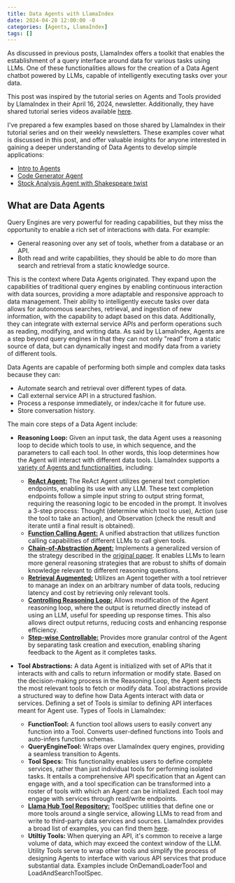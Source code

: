 ```yaml
---
title: Data Agents with LlamaIndex
date: 2024-04-28 12:00:00 -0
categories: [Agents, LlamaIndex]
tags: []
---
```


As discussed in previous posts, LlamaIndex offers a toolkit that enables the establishment of a query interface around data for various tasks using LLMs. One of these functionalities allows for the creation of a Data Agent chatbot powered by LLMs, capable of intelligently executing tasks over your data.

This post was inspired by the tutorial series on Agents and Tools provided by LlamaIndex in their April 16, 2024, newsletter. Additionally, they have shared tutorial series videos available [here](https://www.youtube.com/watch?v=-AuHlVMyEA0).

I've prepared a few examples based on those shared by LlamaIndex in their tutorial series and on their weekly newsletters. These examples cover what is discussed in this post, and offer valuable insights for anyone interested in gaining a deeper understanding of Data Agents to develop simple applications:
- [Intro to Agents](https://github.com/bubl-ai/llamaindex-project/tree/main/examples/data_agents)
- [Code Generator Agent](https://github.com/bubl-ai/llamaindex-project/tree/main/examples/code_generator_agent)
- [Stock Analysis Agent with Shakespeare twist](https://github.com/bubl-ai/llamaindex-project/tree/main/examples/finance_agent)


## What are Data Agents
Query Engines are very powerful for reading capabilities, but they miss the opportunity to enable a rich set of interactions with data. For example:
- General reasoning over any set of tools, whether from a database or an API.
- Both read and write capabilities, they should be able to do more than search and retrieval from a static knowledge source.

This is the context where Data Agents originated. They expand upon the capabilities of traditional query engines by enabling continuous interaction with data sources, providing a more adaptable and responsive approach to data management. Their ability to intelligently execute tasks over data allows for autonomous searches, retrieval, and ingestion of new information, with the capability to adapt based on this data. Additionally, they can integrate with external service APIs and perform operations such as reading, modifying, and writing data. As said by LLamaIndex, Agents are a step beyond query engines in that they can not only "read" from a static source of data, but can dynamically ingest and modify data from a variety of different tools.

Data Agents are capable of performing both simple and complex data tasks because they can:
- Automate search and retrieval over different types of data.
- Call external service API in a structured fashion. 
- Process a response immediately, or index/cache it for future use.
- Store conversation history.

The main core steps of a Data Agent include:
- **Reasoning Loop:** Given an input task, the data Agent uses a reasoning loop to decide which tools to use, in which sequence, and the parameters to call each tool. In other words, this loop determines how the Agent will interact with different data tools. LlamaIndex supports a [variety of Agents and functionalities](https://docs.llamaindex.ai/en/stable/examples/agent/Chatbot_SEC/), including:
   - [**ReAct Agent:**](https://docs.llamaindex.ai/en/stable/examples/agent/react_agent_with_query_engine/) The ReAct Agent utilizes general text completion endpoints, enabling its use with any LLM. These text completion endpoints follow a simple input string to output string format, requiring the reasoning logic to be encoded in the prompt. It involves a 3-step process: Thought (determine which tool to use), Action (use the tool to take an action), and Observation (check the result and iterate until a final result is obtained).
   - [**Function Calling Agent:**](https://docs.llamaindex.ai/en/stable/examples/agent/openai_agent_parallel_function_calling/) A unified abstraction that utilizes function calling capabilities of different LLMs to call given tools.
   - [**Chain-of-Abstraction Agent:**](https://docs.llamaindex.ai/en/stable/examples/agent/coa_agent/) Implements a generalized version of the strategy described in the [original paper](https://arxiv.org/pdf/2401.17464.pdf). It enables LLMs to learn more general reasoning strategies that are robust to shifts of domain knowledge relevant to different reasoning questions.
   - [**Retrieval Augmented:**](https://docs.llamaindex.ai/en/stable/examples/agent/openai_agent_retrieval/) Utilizes an Agent together with a tool retriever to manage an index on an arbitrary number of data tools, reducing latency and cost by retrieving only relevant tools.
   - [**Controlling Reasoning Loop:**](https://docs.llamaindex.ai/en/stable/examples/agent/return_direct_agent/?h=return_direct) Allows modification of the Agent reasoning loop, where the output is returned directly instead of using an LLM, useful for speeding up response times. This also allows direct output returns, reducing costs and enhancing response efficiency.
   - [**Step-wise Controllable:**](https://docs.llamaindex.ai/en/stable/examples/agent/agent_runner/agent_runner/) Provides more granular control of the Agent by separating task creation and execution, enabling sharing feedback to the Agent as it completes tasks.

- **Tool Abstractions:** A data Agent is initialized with set of APIs that it interacts with and calls to return information or modify state. Based on the decision-making process in the Reasoning Loop, the Agent selects the most relevant tools to fetch or modify data. Tool abstractions provide a structured way to define how Data Agents interact with data or services. Defining a set of Tools is similar to defining API interfaces meant for Agent use. 
Types of Tools in LlamaIndex:
   - **FunctionTool:** A function tool allows users to easily convert any function into a Tool. Converts user-defined functions into Tools and auto-infers function schemas.
   - **QueryEngineTool:** Wraps over LlamaIndex query engines, providing a seamless transition to Agents. 
   - **Tool Specs:** This functionality enables users to define complete services, rather than just individual tools for performing isolated tasks. It entails a comprehensive API specification that an Agent can engage with, and a tool specification can be transformed into a roster of tools with which an Agent can be initialized. Each tool may engage with services through read/write endpoints.
   - [**Llama Hub Tool Repository:**](https://llamahub.ai/?tab=tools) ToolSpec utilities that define one or more tools around a single service, allowing LLMs to read from and write to third-party data services and sources. LlamaIndex provides a broad list of examples, you can find them [here](https://github.com/run-llama/llama-hub/tree/main/llama_hub/tools/notebooks).
   - **Utiltiy Tools:** When querying an API, it's common to receive a large volume of data, which may exceed the context window of the LLM. Utility Tools serve to wrap other tools and simplify the process of designing Agents to interface with various API services that produce substantial data. Examples include OnDemandLoaderTool and LoadAndSearchToolSpec.